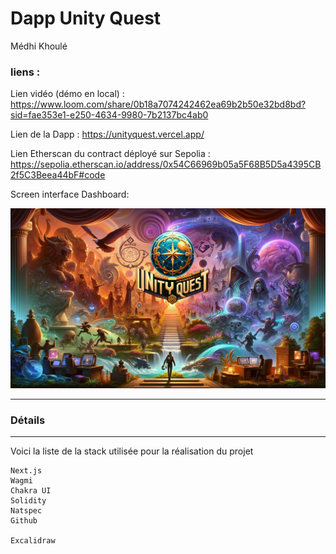 # Dapp Unity Quest

Médhi Khoulé

### liens :

Lien vidéo (démo en local) : https://www.loom.com/share/0b18a7074242462ea69b2b50e32bd8bd?sid=fae353e1-e250-4634-9980-7b2137bc4ab0

Lien de la Dapp : https://unityquest.vercel.app/



Lien Etherscan du contract déployé sur Sepolia : https://sepolia.etherscan.io/address/0x54C66969b05a5F68B5D5a4395CB2f5C3Beea44bF#code


Screen interface Dashboard:

<img width="1429" alt="Screenshot 2024-03-18 at 14 52 31" src="https://github.com/Mkhool/DaoCommunityGamingDapp/blob/main/frontend/public/image/UQ3.jpg?raw=true">

___
### Détails





___ 


Voici la liste de la stack utilisée pour la réalisation du projet

    Next.js
    Wagmi
    Chakra UI
    Solidity
    Natspec
    Github

    Excalidraw
